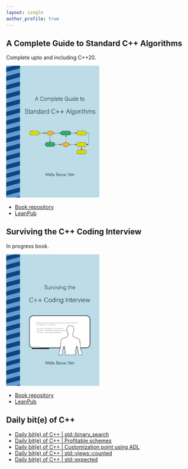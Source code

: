 ```yaml
---
layout: single
author_profile: true
---
```


## A Complete Guide to Standard C++ Algorithms

Complete upto and including C++20.

[<img src="assets/images/book_algorithms_cover.png" width="50%">](https://leanpub.com/cpp-algorithms-guide)

- [Book repository](https://github.com/HappyCerberus/book-cpp-algorithms)
- [LeanPub](https://leanpub.com/cpp-algorithms-guide)

## Surviving the C++ Coding Interview

In progress book.

[<img src="assets/images/book_coding_interview_cover.png" width="50%">](https://leanpub.com/cpp-coding-interview)

- [Book repository](https://leanpub.com/cpp-coding-interview)
- [LeanPub](https://leanpub.com/cpp-coding-interview)

## Daily bit(e) of C++

<ul>
<!-- SUBSTACK:START --><li><a href="https://simontoth.substack.com/p/daily-bite-of-c-stdbinary_search">Daily bit&lpar;e&rpar; of C++ | std::binary_search</a></li><li><a href="https://simontoth.substack.com/p/daily-bite-of-c-profitable-schemes">Daily bit&lpar;e&rpar; of C++ | Profitable schemes</a></li><li><a href="https://simontoth.substack.com/p/daily-bite-of-c-customization-point">Daily bit&lpar;e&rpar; of C++ | Customization point using ADL</a></li><li><a href="https://simontoth.substack.com/p/daily-bite-of-c-stdviewscounted">Daily bit&lpar;e&rpar; of C++ | std::views::counted</a></li><li><a href="https://simontoth.substack.com/p/daily-bite-of-c-stdexpected">Daily bit&lpar;e&rpar; of C++ | std::expected</a></li><!-- SUBSTACK:END -->
</ul>